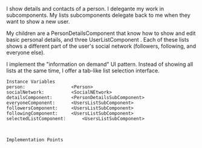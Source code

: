I show details and contacts of a person. I delegante my work in subcomponents. My lists subcomponents delegate back to me when they want to show a new user. 

My children are a PersonDetailsComponent that know how to show and edit basic personal details, and three UserListComponent . Each of these lists shows a different part of the user's social network (followers, following, and everyone else). 

I implement the "information on demand" UI pattern. Instead of showing all lists at the same time, I offer a tab-like list selection interface. 
 
    Instance Variables
	person:					<Person>
 	socialNetwork:			<SocialNEtwork>
	detailsComponent:		<PersonDetailsSubComponent>
	everyoneComponent:		<UsersListSubComponent>
	followersComponent:		<UsersListSubComponent>
	followingComponent:		<UsersListSubComponent>
	selectedListComponent:		<UsersListSubComponent>



    Implementation Points